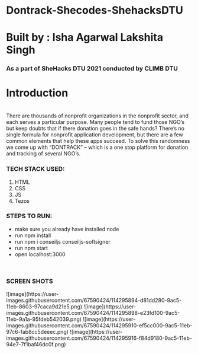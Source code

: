# Dontrack-Shecodes-ShehacksDTU
# Built by : Isha Agarwal Lakshita Singh 
<h3>As a part of SheHacks DTU 2021 conducted by CLIMB DTU</h3>

<h1>Introduction</h1>  <BR>
There are thousands of nonprofit organizations in the nonprofit sector, and each serves a particular purpose. Many people tend to fund those NGO’s but keep doubts that if there donation goes in the safe hands? 
There’s no single formula for nonprofit application development, but there are a few common elements that help these apps succeed. To solve this randomness we come up with “DONTRACK” – which is a one stop platform for donation and tracking of several NGO’s.
    <h3>TECH STACK USED:</h3>
        <ol>
            <li>HTML</li>
            <li>CSS</li>
            <li>JS</li>
            <li>Tezos</li>
        </ol> 
    <h3>STEPS TO RUN:</h3>
<ul>
  <li>make sure you already have installed node </li>
  <li>run npm install </li>
  <li>run npm i conseiljs conseiljs-softsigner </li>
  <li>run npm start </li>
  <li>open localhost:3000</li>
 </ul>
        <BR>
            <h3>SCREEN SHOTS</h3>
![image](https://user-images.githubusercontent.com/67590424/114295894-d81dd280-9ac5-11eb-8603-97caca9d21e5.png)
![image](https://user-images.githubusercontent.com/67590424/114295898-e23fd100-9ac5-11eb-9a1a-95fdeb542039.png)
![image](https://user-images.githubusercontent.com/67590424/114295910-ef5cc000-9ac5-11eb-97c6-fab8cc5deeec.png)
![image](https://user-images.githubusercontent.com/67590424/114295916-f84d9180-9ac5-11eb-94e7-7f1baf46dc0f.png)
